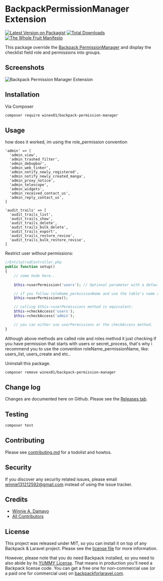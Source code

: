 # BackpackPermissionManager Extension

[![Latest Version on Packagist][ico-version]][link-packagist]
[![Total Downloads][ico-downloads]][link-downloads]
[![The Whole Fruit Manifesto](https://img.shields.io/badge/writing%20standard-the%20whole%20fruit-brightgreen)](https://github.com/the-whole-fruit/manifesto)

This package override the [Backpack PermissionManager](https://github.com/Laravel-Backpack/PermissionManager) and display the checklist field role and permissions into groups. 

## Screenshots
![Backpack Permission Manager Extension](https://github.com/user-attachments/assets/8f7c74e9-134b-4394-ba2a-fef8b51716fd)


## Installation

Via Composer

``` bash
composer require winex01/backpack-permission-manager
```

## Usage
how does it worked, im using the role_permission convention
```
'admin' => [
  'admin_view',
  'admin_trashed_filter', 
  'admin_debugbar', 
  'admin_web_tinker', 
  'admin_notify_newly_registered',
  'admin_notify_newly_created_manga',
  'admin_proxy_notice',
  'admin_telescope',
  'admin_widgets',
  'admin_received_contact_us',
  'admin_reply_contact_us',
]

'audit_trails' => [
  'audit_trails_list',
  'audit_trails_show', 
  'audit_trails_delete',
  'audit_trails_bulk_delete',
  'audit_trails_export',
  'audit_trails_restore_revise',
  'audit_trails_bulk_restore_revise', 
]
```

Restrict user without permissions:
```php
//EntityCrudController.php
public function setup()
{
    // some hode here..
    
    $this->userPermission('users'); // Optional parameter with a default value of current model tables name.

    // if you follow roleName_permissionName and use the table's name as your roleName then you can leave it empty.
    $this->userPermissions();

    // calling $this->userPermissions method is equivalent:
    $this->checkAccess('users');
    $this->checkAccess('admin');

    // you can either use userPermissions or the checkAccess method.
}

```
Although above methods are called role and roles method it just checking if you have permission that starts with users or secret_process, that's why i recommend you to use the convention roleName_permissionName, like: users_list, users_create and etc..

Uninstall this package. 
```bash
composer remove winex01/backpack-permission-manager
```

## Change log

Changes are documented here on Github. Please see the [Releases tab](https://github.com/winex01/backpack-permission-manager/releases).

## Testing

``` bash
composer test
```

## Contributing

Please see [contributing.md](contributing.md) for a todolist and howtos.

## Security

If you discover any security related issues, please email winnie131212592@gmail.com instead of using the issue tracker.

## Credits

- [Winnie A. Damayo][link-author]
- [All Contributors][link-contributors]

## License

This project was released under MIT, so you can install it on top of any Backpack & Laravel project. Please see the [license file](license.md) for more information. 

However, please note that you do need Backpack installed, so you need to also abide by its [YUMMY License](https://github.com/Laravel-Backpack/CRUD/blob/master/LICENSE.md). That means in production you'll need a Backpack license code. You can get a free one for non-commercial use (or a paid one for commercial use) on [backpackforlaravel.com](https://backpackforlaravel.com).


[ico-version]: https://img.shields.io/packagist/v/winex01/backpack-permission-manager.svg?style=flat-square
[ico-downloads]: https://img.shields.io/packagist/dt/winex01/backpack-permission-manager.svg?style=flat-square

[link-packagist]: https://packagist.org/packages/winex01/backpack-permission-manager
[link-downloads]: https://packagist.org/packages/winex01/backpack-permission-manager
[link-author]: https://github.com/winex01
[link-contributors]: ../../contributors
